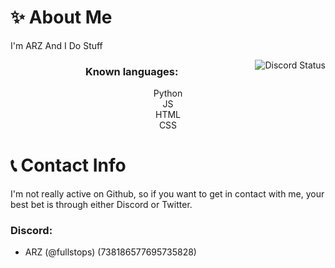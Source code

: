 # ✨ About Me

I'm ARZ And I Do Stuff
</br>

<img align="right" src="https://lanyard.cnrad.dev/api/738186577695735828" alt="Discord Status">
<h3 align="center"> Known languages: </h3>
<div align="center">
     Python
    <br>
    JS
    <br>
    HTML
    <br>
    CSS
</div>

# 📞 Contact Info

I'm not really active on Github, so if you want to get in contact with me, your best bet is through either Discord or Twitter.

### Discord:
- ARZ (@fullstops) (738186577695735828)

<br>
